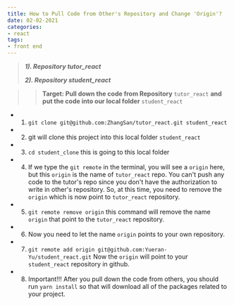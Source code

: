 ```yaml
---
title: How to Pull Code from Other's Repository and Change 'Origin'?
date: 02-02-2021
categories:
- react
tags:
- front end
---
```


> ***1). Repository tutor_react***
>
> ***2). Repository student_react***


>>**Target: Pull down the code from Repository** ```tutor_react``` **and put the code into our local folder** ```student_react```
- 1) ```git clone git@github.com:ZhangSan/tutor_react.git student_react```
- 2) git will clone this project into this local folder ```student_react```
- 3) ```cd student_clone``` this is going to this local folder
- 4) If we type the ```git remote```  in the terminal, you will see a ```origin``` here, but this ```origin``` is the name of ```tutor_react``` repo. You can't push any code to the tutor's repo since you don't have the authorization to write in other's repository. So, at this time, you need to remove the ```origin``` which is now point to ```tutor_react``` repository.
- 5) ```git remote remove origin``` this command will remove the name ```origin``` that point to the ```tutor_react``` repository.
- 6) Now you need to let the name ```origin``` points to your own repository.
- 7) ```git remote add origin git@github.com:Yueran-Yu/student_react.git``` Now the ```origin``` will point to your ```student_react``` repository in github.
- 8) Important!!! After you pull down the code from others, you should run ```yarn install``` so that will download all of the packages related to your project.
